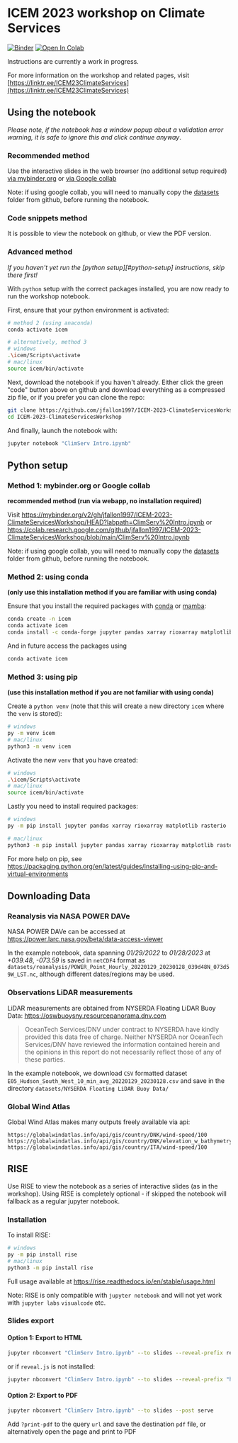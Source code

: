 # ICEM 2023 workshop on Climate Services

[![Binder](https://mybinder.org/badge_logo.svg)](https://mybinder.org/v2/gh/jfallon1997/ICEM-2023-ClimateServicesWorkshop/HEAD?labpath=ClimServ%20Intro.ipynb)
[![Open In Colab](https://colab.research.google.com/assets/colab-badge.svg)](https://colab.research.google.com/github/jfallon1997/ICEM-2023-ClimateServicesWorkshop/blob/main/ClimServ%20Intro.ipynb)

Instructions are currently a work in progress.

For more information on the workshop and related pages, visit [https://linktr.ee/ICEM23ClimateServices](https://linktr.ee/ICEM23ClimateServices)

## Using the notebook

*Please note, if the notebook has a window popup about a validation error warning, it is safe to ignore this and click continue anyway*.

### Recommended method

Use the interactive slides in the web browser (no additional setup required) [via mybinder.org](https://mybinder.org/v2/gh/jfallon1997/ICEM-2023-ClimateServicesWorkshop/HEAD?labpath=ClimServ%20Intro.ipynb) or [via Google collab](https://colab.research.google.com/github/jfallon1997/ICEM-2023-ClimateServicesWorkshop/blob/main/ClimServ%20Intro.ipynb)

Note: if using google collab, you will need to manually copy the
[datasets](https://github.com/jfallon1997/ICEM-2023-ClimateServicesWorkshop/tree/main/datasets)
folder from github, before running the notebook.

### Code snippets method

It is possible to view the notebook on github, or view the PDF version.

### Advanced method

*If you haven't yet run the [python setup][#python-setup] instructions, skip there first!*

With `python` setup with the correct packages installed, you are now ready to run the workshop notebook.

First, ensure that your python environment is activated:

```sh
# method 2 (using anaconda)
conda activate icem

# alternatively, method 3
# windows
.\icem/Scripts\activate
# mac/linux
source icem/bin/activate
```

Next, download the notebook if you haven't already. Either click the green "code" button above on github and download everything as a compressed zip file, or if you prefer you can clone the repo:

```sh
git clone https://github.com/jfallon1997/ICEM-2023-ClimateServicesWorkshop.git
cd ICEM-2023-ClimateServicesWorkshop
```

And finally, launch the notebook with:

```sh
jupyter notebook "ClimServ Intro.ipynb"
```

## Python setup

### Method 1: mybinder.org or Google collab

**recommended method (run via webapp, no installation required)**

Visit https://mybinder.org/v2/gh/jfallon1997/ICEM-2023-ClimateServicesWorkshop/HEAD?labpath=ClimServ%20Intro.ipynb or https://colab.research.google.com/github/jfallon1997/ICEM-2023-ClimateServicesWorkshop/blob/main/ClimServ%20Intro.ipynb

Note: if using google collab, you will need to manually copy the
[datasets](https://github.com/jfallon1997/ICEM-2023-ClimateServicesWorkshop/tree/main/datasets)
folder from github, before running the notebook.

### Method 2: using conda

**(only use this installation method if you are familiar with using conda)**

Ensure that you install the required packages with [conda](https://docs.conda.io/en/latest) or [mamba](https://mamba.readthedocs.io/en/latest/user_guide/mamba.html):

```sh
conda create -n icem
conda activate icem
conda install -c conda-forge jupyter pandas xarray rioxarray matplotlib rasterio
```

And in future access the packages using

```sh
conda activate icem
```

### Method 3: using pip

**(use this installation method if you are not familiar with using conda)**

Create a `python venv` (note that this will create a new directory `icem` where the `venv` is stored):

```sh
# windows
py -m venv icem
# mac/linux
python3 -m venv icem
```

Activate the new `venv` that you have created:

```sh
# windows
.\icem/Scripts\activate
# mac/linux
source icem/bin/activate
```

Lastly you need to install required packages:

```sh
# windows
py -m pip install jupyter pandas xarray rioxarray matplotlib rasterio

# mac/linux
python3 -m pip install jupyter pandas xarray rioxarray matplotlib rasterio
```

For more help on pip, see https://packaging.python.org/en/latest/guides/installing-using-pip-and-virtual-environments

## Downloading Data

### Reanalysis via NASA POWER DAVe

NASA POWER DAVe can be accessed at https://power.larc.nasa.gov/beta/data-access-viewer

In the example notebook, data spanning *01/29/2022* to *01/28/2023* at *+039.48*, *-073.59* is saved in `netCDF4` format as `datasets/reanalysis/POWER_Point_Hourly_20220129_20230128_039d48N_073d59W_LST.nc`, although different dates/regions may be used.

### Observations LiDAR measurements

LiDAR measurements are obtained from NYSERDA Floating LiDAR Buoy Data: https://oswbuoysny.resourcepanorama.dnv.com

> OceanTech Services/DNV under contract to NYSERDA have kindly provided this data free of charge. Neither NYSERDA nor OceanTech Services/DNV have reviewed the information contained herein and the opinions in this report do not necessarily reflect those of any of these parties.

In the example notebook, we download `CSV` formatted dataset `E05_Hudson_South_West_10_min_avg_20220129_20230128.csv` and save in the directory `datasets/NYSERDA Floating LiDAR Buoy Data/`

### Global Wind Atlas

Global Wind Atlas makes many outputs freely available via api:

```
https://globalwindatlas.info/api/gis/country/DNK/wind-speed/100
https://globalwindatlas.info/api/gis/country/DNK/elevation_w_bathymetry
https://globalwindatlas.info/api/gis/country/ITA/wind-speed/100
```

## RISE

Use RISE to view the notebook as a series of interactive slides (as in the workshop). Using RISE is completely optional - if skipped the notebook will fallback as a regular jupyter notebook.

### Installation

To install RISE:

```sh
# windows
py -m pip install rise
# mac/linux
python3 -m pip install rise
```

Full usage available at https://rise.readthedocs.io/en/stable/usage.html

Note: RISE is only compatible with `jupyter notebook` and will not yet work with `jupyter labs` `visualcode` etc.

### Slides export

#### Option 1: Export to HTML

```sh
jupyter nbconvert "ClimServ Intro.ipynb" --to slides --reveal-prefix reveal.js
```

or if `reveal.js` is not installed:

```sh
jupyter nbconvert "ClimServ Intro.ipynb" --to slides --reveal-prefix "http://cdnjs.cloudflare.com/ajax/libs/reveal.js/3.3.0"
```

#### Option 2: Export to PDF

```sh
jupyter nbconvert "ClimServ Intro.ipynb" --to slides --post serve
```

Add `?print-pdf` to the query `url` and save the destination `pdf` file, or alternatively open the page and print to PDF
